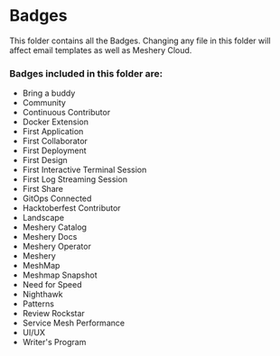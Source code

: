 # Badges
This folder contains all the Badges. Changing any file in this folder will affect email templates as well as Meshery Cloud.

### Badges included in this folder are:
- Bring a buddy
- Community
- Continuous Contributor
- Docker Extension
- First Application
- First Collaborator
- First Deployment
- First Design
- First Interactive Terminal Session
- First Log Streaming Session
- First Share
- GitOps Connected
- Hacktoberfest Contributor
- Landscape
- Meshery Catalog
- Meshery Docs
- Meshery Operator
- Meshery
- MeshMap
- Meshmap Snapshot
- Need for Speed
- Nighthawk
- Patterns
- Review Rockstar
- Service Mesh Performance
- UI/UX
- Writer's Program